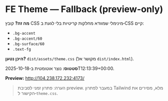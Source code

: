# FE Theme — Fallback (preview-only)

**מה זה?** קובץ CSS מינימלי שמוודא מחלקות קריטיות בלי לגעת ב‑CSS קיים:
- `.bg-accent`
- `.bg-accent/60`
- `.bg-surface/60`
- `.text-fg`

**היכן נטען?** `dist/assets/theme.css` (מקושר אל `dist/index.html`).

**סטטוס:** נוצר אוטומטית ב‑2025-10-18T12:13:39+00:00.

**Preview:** http://104.238.172.232:4173/

> הערה: פתרון זמני לסביבת preview. במעבר לפתרון Tailwind מלא, מסירים את הקישור ל‑`theme.css`.
